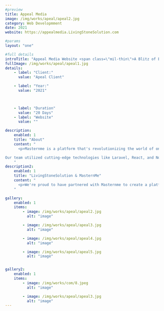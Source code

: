 ```yaml
---
#preview
title: Appeal Media
image: /img/works/apeal/apeal2.jpg
category: Web Developmment
date: 2021
website: https://appealmedia.LivingStoneSolution.com

#params
layout: "one"

#full details
introTitle: "Appeal Media Website <span class=\"mil-thin\">A Blitz of Brilliance in 20 Days </span>"
fullImage: /img/works/apeal/apeal1.jpg
details:
    - label: "Client:"
      value: "Apeal Client"

    - label: "Year:"
      value: "2021"

      

    - label: "Duration"
      value: "20 Days"
    - label: "Website"
      value: ""

description:
    enabled: 1
    title: "About"
    content: "
      <p>Masternme is a platform that's revolutionizing the world of online education, and we're proud to have played a key role in bringing their vision to life. At Living Stone Solution, we were tasked with building a state-of-the-art learning management system that would enable students to access free and paid courses, book consultations with mentors and teachers, and much more.

Our team utilized cutting-edge technologies like Laravel, React, and Node.js to create a platform that's packed with features and functionality. From a robust wallet system to coupon support to mentor and coach consultations, Masternme's platform offers everything that students and educators need to excel in the world of online learning.</p>
    "
description2:
    enabled: 1
    title: "LivingStoneSolution & MasternMe"
    content: "
      <p>We're proud to have partnered with Masternme to create a platform that's intuitive, easy to use, and packed with innovative features. Whether you're a student looking to expand your knowledge or an educator seeking to connect with learners around the world, Masternme's platform is the perfect place to achieve your goals. And at Living Stone Solution, we're committed to continuing to push the boundaries of what's possible in the world of web development, app development, and digital marketing.</p>
    "

gallery: 
    enabled: 1
    items:
        - image: /img/works/apeal/apeal2.jpg
          alt: "image"

        - image: /img/works/apeal/apeal3.jpg
          alt: "image"

        - image: /img/works/apeal/apeal4.jpg
          alt: "image"

        - image: /img/works/apeal/apeal5.jpg
          alt: "image"


gallery2: 
    enabled: 1
    items:
        - image: /img/works/com/8.jpeg
          alt: "image"

        - image: /img/works/apeal/apeal3.jpg
          alt: "image"
---
```

